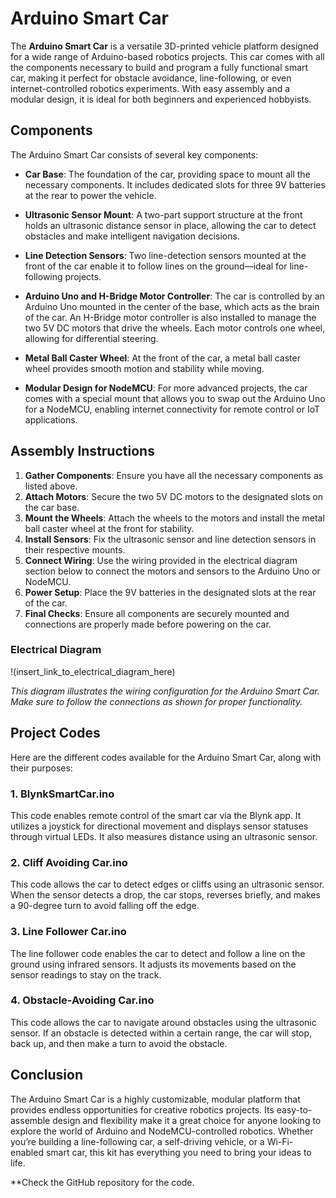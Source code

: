 # Arduino Smart Car

The **Arduino Smart Car** is a versatile 3D-printed vehicle platform designed for a wide range of Arduino-based robotics projects. This car comes with all the components necessary to build and program a fully functional smart car, making it perfect for obstacle avoidance, line-following, or even internet-controlled robotics experiments. With easy assembly and a modular design, it is ideal for both beginners and experienced hobbyists.

## Components

The Arduino Smart Car consists of several key components:

- **Car Base**: The foundation of the car, providing space to mount all the necessary components. It includes dedicated slots for three 9V batteries at the rear to power the vehicle.
  
- **Ultrasonic Sensor Mount**: A two-part support structure at the front holds an ultrasonic distance sensor in place, allowing the car to detect obstacles and make intelligent navigation decisions.
  
- **Line Detection Sensors**: Two line-detection sensors mounted at the front of the car enable it to follow lines on the ground—ideal for line-following projects.
  
- **Arduino Uno and H-Bridge Motor Controller**: The car is controlled by an Arduino Uno mounted in the center of the base, which acts as the brain of the car. An H-Bridge motor controller is also installed to manage the two 5V DC motors that drive the wheels. Each motor controls one wheel, allowing for differential steering.
  
- **Metal Ball Caster Wheel**: At the front of the car, a metal ball caster wheel provides smooth motion and stability while moving.
  
- **Modular Design for NodeMCU**: For more advanced projects, the car comes with a special mount that allows you to swap out the Arduino Uno for a NodeMCU, enabling internet connectivity for remote control or IoT applications.

## Assembly Instructions

1. **Gather Components**: Ensure you have all the necessary components as listed above.
2. **Attach Motors**: Secure the two 5V DC motors to the designated slots on the car base.
3. **Mount the Wheels**: Attach the wheels to the motors and install the metal ball caster wheel at the front for stability.
4. **Install Sensors**: Fix the ultrasonic sensor and line detection sensors in their respective mounts.
5. **Connect Wiring**: Use the wiring provided in the electrical diagram section below to connect the motors and sensors to the Arduino Uno or NodeMCU.
6. **Power Setup**: Place the 9V batteries in the designated slots at the rear of the car.
7. **Final Checks**: Ensure all components are securely mounted and connections are properly made before powering on the car.

### Electrical Diagram

!(insert_link_to_electrical_diagram_here)

*This diagram illustrates the wiring configuration for the Arduino Smart Car. Make sure to follow the connections as shown for proper functionality.*

## Project Codes

Here are the different codes available for the Arduino Smart Car, along with their purposes:

### 1. **BlynkSmartCar.ino**
This code enables remote control of the smart car via the Blynk app. It utilizes a joystick for directional movement and displays sensor statuses through virtual LEDs. It also measures distance using an ultrasonic sensor.

### 2. **Cliff Avoiding Car.ino**
This code allows the car to detect edges or cliffs using an ultrasonic sensor. When the sensor detects a drop, the car stops, reverses briefly, and makes a 90-degree turn to avoid falling off the edge.

### 3. **Line Follower Car.ino**
The line follower code enables the car to detect and follow a line on the ground using infrared sensors. It adjusts its movements based on the sensor readings to stay on the track.

### 4. **Obstacle-Avoiding Car.ino**
This code allows the car to navigate around obstacles using the ultrasonic sensor. If an obstacle is detected within a certain range, the car will stop, back up, and then make a turn to avoid the obstacle.

## Conclusion

The Arduino Smart Car is a highly customizable, modular platform that provides endless opportunities for creative robotics projects. Its easy-to-assemble design and flexibility make it a great choice for anyone looking to explore the world of Arduino and NodeMCU-controlled robotics. Whether you’re building a line-following car, a self-driving vehicle, or a Wi-Fi-enabled smart car, this kit has everything you need to bring your ideas to life.

**Check the GitHub repository for the code.
